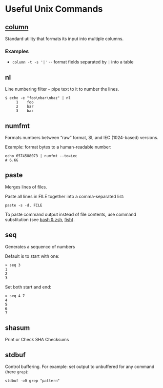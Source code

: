 # Useful Unix Commands

## [column](https://www.man7.org/linux/man-pages/man1/column.1.html)

Standard utility that formats its input into multiple columns.

### Examples

- `column -t -s '|'` -- format fields separated by `|` into a table

## nl

Line numbering filter – pipe text to it to number the lines.

```shell
$ echo -e "foo\nbar\nbaz" | nl
     1    foo
     2    bar
     3    baz
```

## numfmt

Formats numbers between “raw” format, SI, and IEC (1024-based) versions.

Example: format bytes to a human-readable number:

```shellsession
echo 6574588073 | numfmt --to=iec
# 6.6G
```

## paste

Merges lines of files.

Paste all lines in FILE together into a comma-separated list:

```shellsession
paste -s -d, FILE
```

To paste command output instead of file contents, use command substitution (see [bash & zsh](../programming/bash#command-substitution), [fish](../programming/fish#command-substitution)).

## seq

Generates a sequence of numbers

Default is to start with one:

```shellsession
» seq 3
1
2
3
```

Set both start and end:

```shellsession
» seq 4 7
4
5
6
7
```

## shasum

Print or Check SHA Checksums

## stdbuf

Control buffering. For example: set output to unbuffered for any command (here `grep`):

```shellsession
stdbuf -o0 grep "pattern"
```
